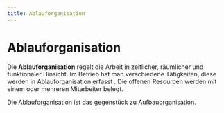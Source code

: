 ```yaml
---
title: Ablauforganisation
---
```


# Ablauforganisation

Die **Ablauforganisation** regelt die Arbeit in zeitlicher, räumlicher
und funktionaler Hinsicht. Im Betrieb hat man verschiedene Tätigkeiten,
diese werden in Ablauforganisation erfasst . Die offenen Resourcen
werden mit einem oder mehreren Mitarbeiter belegt.

Die Ablauforganisation ist das gegenstück zu [Aufbauorganisation](./Aufbauorganisation).
